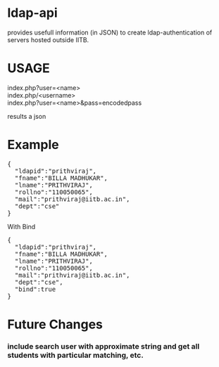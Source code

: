 ldap-api
========

provides usefull information (in JSON) to create ldap-authentication of servers hosted outside IITB.

USAGE
========
<p>
index.php?user=&lt;name&gt; <br />
index.php/&lt;username&gt; <br/>
index.php?user=&lt;name&gt;&pass=encodedpass
<br/>
</p>
results a json

Example
========
<pre style="word-wrap: break-word; white-space: pre-wrap;">{
  "ldapid":"prithviraj",
  "fname":"BILLA MADHUKAR",
  "lname":"PRITHVIRAJ",
  "rollno":"110050065",
  "mail":"prithviraj@iitb.ac.in",
  "dept":"cse"
}</pre>

With Bind
<pre style="word-wrap: break-word; white-space: pre-wrap;">{
  "ldapid":"prithviraj",
  "fname":"BILLA MADHUKAR",
  "lname":"PRITHVIRAJ",
  "rollno":"110050065",
  "mail":"prithviraj@iitb.ac.in",
  "dept":"cse",
  "bind":true
}</pre>
Future Changes
==============
<h3> include search user with approximate string and get all students with particular matching, etc.
</h3>


